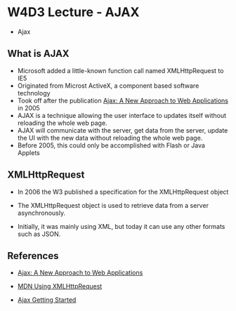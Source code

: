 # W4D3 Lecture - AJAX

- Ajax

## What is AJAX

- Microsoft added a little-known function call named XMLHttpRequest to IE5
- Originated from Microst ActiveX, a component based software technology
- Took off after the publication [Ajax: A New Approach to Web Applications](https://www.semanticscholar.org/paper/Ajax%3A-A-new-approach-to-web-applications-Garrett/c440ae765ff19ddd3deda24a92ac39cef9570f1e) in 2005
- AJAX is a technique allowing the user interface to updates itself without reloading the whole web page.
- AJAX will communicate with the server, get data from the server, update the UI with the new data without reloading the whole web page.
- Before 2005, this could only be accomplished with Flash or Java Applets

## XMLHttpRequest

- In 2006 the W3 published a specification for the XMLHttpRequest object

- The XMLHttpRequest object is used to retrieve data from a server asynchronously.

- Initially, it was mainly using XML, but today it can use any other formats such as JSON.

## References

- [Ajax: A New Approach to Web Applications](https://www.semanticscholar.org/paper/Ajax%3A-A-new-approach-to-web-applications-Garrett/c440ae765ff19ddd3deda24a92ac39cef9570f1e)

- [MDN Using XMLHttpRequest](https://developer.mozilla.org/en-US/docs/Web/API/XMLHttpRequest/Using_XMLHttpRequest)

- [Ajax Getting Started](https://developer.mozilla.org/en-US/docs/Web/Guide/AJAX/Getting_Started)
